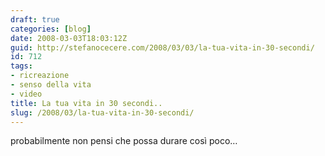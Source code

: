 ```yaml
---
draft: true
categories: [blog]
date: 2008-03-03T18:03:12Z
guid: http://stefanocecere.com/2008/03/03/la-tua-vita-in-30-secondi/
id: 712
tags:
- ricreazione
- senso della vita
- video
title: La tua vita in 30 secondi..
slug: /2008/03/la-tua-vita-in-30-secondi/
---
```


probabilmente non pensi che possa durare così poco…